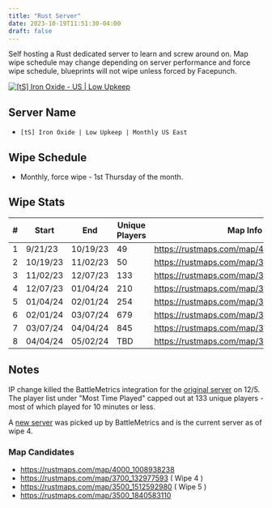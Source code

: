 ```yaml
---
title: "Rust Server"
date: 2023-10-19T11:51:30-04:00
draft: false
---
```


Self hosting a Rust dedicated server to learn and screw around on. 
Map wipe schedule may change depending on server performance and force wipe schedule, blueprints will not wipe unless forced by Facepunch.

[![[tS] Iron Oxide - US | Low Upkeep](https://cdn.battlemetrics.com/b/horizontal500x80px/24761720.png?foreground=%23EEEEEE&background=%23222222&lines=%23333333&linkColor=%231185ec&chartColor=%23FF0700)](https://www.battlemetrics.com/servers/rust/24761720)

## Server Name

- `[tS] Iron Oxide | Low Upkeep | Monthly US East`

## Wipe Schedule

- Monthly, force wipe - 1st Thursday of the month.

## Wipe Stats

| #   | Start    | End      | Unique Players | Map Info                                 |
| --- | -------- | -------- | -------------- | ---------------------------------------- |
| 1   | 9/21/23  | 10/19/23 | 49             | https://rustmaps.com/map/4250_66972398   |
| 2   | 10/19/23 | 11/02/23 | 50             | https://rustmaps.com/map/3500_1393213226 |
| 3   | 11/02/23 | 12/07/23 | 133            | https://rustmaps.com/map/3700_325381121  |
| 4   | 12/07/23 | 01/04/24 | 210            | https://rustmaps.com/map/3700_132977593  |
| 5   | 01/04/24 | 02/01/24 | 254            | https://rustmaps.com/map/3500_1512592980 |
| 6   | 02/01/24 | 03/07/24 | 679            | https://rustmaps.com/map/3500_1423566289 |
| 7   | 03/07/24 | 04/04/24 | 845            | https://rustmaps.com/map/3500_1684990273 |
| 8   | 04/04/24 | 05/02/24 | TBD            | https://rustmaps.com/map/3500_480540019  |


## Notes

IP change killed the BattleMetrics integration for the [original server](https://www.battlemetrics.com/servers/rust/23805986) on 12/5. The player list under "Most Time Played" capped out at 133 unique players - most of which played for 10 minutes or less.

A [new server](https://www.battlemetrics.com/servers/rust/24761720) was picked up by BattleMetrics and is the current server as of wipe 4.

### Map Candidates

* https://rustmaps.com/map/4000_1008938238
* https://rustmaps.com/map/3700_132977593 ( Wipe 4 )
* https://rustmaps.com/map/3500_1512592980 ( Wipe 5 )
* https://rustmaps.com/map/3500_1840583110
